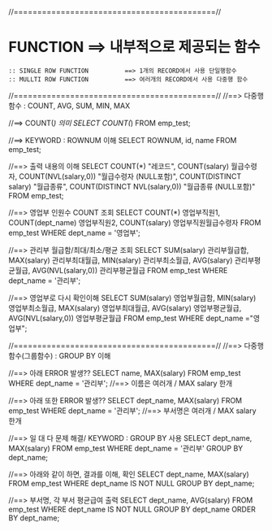 //===========================================//
# FUNCTION ==> 내부적으로 제공되는 함수
    :: SINGLE ROW FUNCTION          ==> 1개의 RECORD에서 사용 단일행함수
    :: MULLTI ROW FUNCTION          ==> 여러개의 RECORD에서 사용 다중행 함수


//===========================================//
//==> 다중행 함수 : COUNT, AVG, SUM, MIN, MAX

//==> COUNT(*) 의미
SELECT COUNT(*) FROM emp_test;

//==> KEYWORD : ROWNUM 이해
SELECT ROWNUM, id, name FROM emp_test;

//==> 출력 내용의 이해
SELECT
COUNT(*) "레코드",
COUNT(salary) 월급수령자,
COUNT(NVL(salary,0)) "월급수령자 (NULL포함)",
COUNT(DISTINCT salary) "월급종류",
COUNT(DISTINCT NVL(salary,0)) "월급종류 (NULL포함)"
FROM emp_test;

//==> 영업부 인원수 COUNT 조회
SELECT
COUNT(*) 영업부직원1,
COUNT(dept_name) 영업부직원2,
COUNT(salary) 영업부직원월급수령자
FROM emp_test
WHERE dept_name = '영업부';

//==> 관리부 월급함/최대/최소/평균 조회
SELECT
SUM(salary) 관리부월급합,
MAX(salary) 관리부최대월급,
MIN(salary) 관리부최소월급,
AVG(salary) 관리부평균월급,
AVG(NVL(salary,0)) 관리부평균월급
FROM emp_test
WHERE dept_name = '관리부';

//==> 영업부로 다시 확인이해
SELECT
SUM(salary) 영업부월급함,
MIN(salary) 영업부최소월급,
MAX(salary) 영업부최대월급,
AVG(salary) 영업부평균월급,
AVG(NVL(salary,0)) 영업부평균월급
FROM emp_test
WHERE dept_name ="영업부";

//===========================================//
//==> 다중행 함수(그룹함수) : GROUP BY 이해

//==> 아래 ERROR 발생??
SELECT
name, MAX(salary)
FROM emp_test
WHERE dept_name = '관리부';
//==> 이름은 여러개 / MAX salary 한개

//==> 아래 또한 ERROR 발생??
SELECT
dept_name, MAX(salary)
FROM emp_test
WHERE dept_name = '관리부';
//==> 부서명은 여러개 / MAX salary 한개

//==> 일 대 다 문제 해결/ KEYWORD : GROUP BY 사용
SELECT
dept_name, MAX(salary)
FROM emp_test
WHERE dept_name = '관리부'
GROUP BY dept_name;

//==> 아래와 같이 하면, 결과를 이해, 확인
SELECT
dept_name, MAX(salary)
FROM emp_test
WHERE dept_name IS NOT NULL
GROUP BY dept_name;

//==> 부서명, 각 부서 평균급여 출력
SELECT
dept_name, AVG(salary)
FROM emp_test
WHERE dept_name IS NOT NULL
GROUP BY dept_name
ORDER BY dept_name;